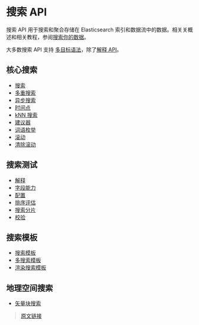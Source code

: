 # 搜索 API

搜索 API 用于搜索和聚合存储在 Elasticsearch 索引和数据流中的数据。相关关概述和相关教程，参阅[搜索你的数据](/search_your_data)。

大多数搜索 API 支持 [多目标语法](/rest_apis/api_convention/multi_target_syntax)，除了[解释 API](/rest_apis/search_apis/explain)。

## 核心搜索

- [搜索](/rest_apis/search_apis/search)
- [多重搜索](/rest_apis/search_apis/multi_search)
- [异步搜索](/rest_apis/search_apis/async_search)
- [时间点](/rest_apis/search_apis/point_in_time)
- [kNN 搜索](/rest_apis/search_apis/knn_search)
- [建议器](/rest_apis/search_apis/suggesters)
- [词语枚举](/rest_apis/search_apis/terms_enum)
- [滚动](/rest_apis/search_apis/scroll)
- [清除滚动](/rest_apis/search_apis/clear_scroll)

## 搜索测试

- [解释](/rest_apis/search_apis/explain)
- [字段能力](/rest_apis/search_apis/field_capabilities)
- [配置](/rest_apis/search_apis/profile)
- [排序评估](//rest_apis/search_apis/ranking_evaluation)
- [搜索分片](/rest_apis/search_apis/search_shards)
- [校验](/rest_apis/search_apis/validate)

## 搜索模板

- [搜索模板](/rest_apis/search_apis/search_template)
- [多搜索模板](/rest_apis/search_apis/multi_search_template)
- [渲染搜索模板](/rest_apis/search_apis/render_search_template)

## 地理空间搜索

- [矢量块搜索](/rest_apis/search_apis/vector_tile_search)

> [原文链接](https://www.elastic.co/guide/en/elasticsearch/reference/current/search.html)
